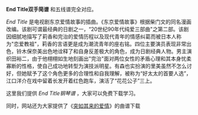 

**End Title双手简谱** 和五线谱完全对应。

_End Title_
是电视剧东京爱情故事的插曲。《东京爱情故事》根据柴门文的同名漫画改编。该剧可谓最经典的日剧之一，“20世纪90年代纯爱三部曲"之第二部。该剧因细腻地描写了莉香和完治的爱情历程以及现代青年的情感纠葛而被日本人称为"恋爱教祖"，莉香的言语更是成为潮流青年的座右铭。四位主要演员表现非常出色，铃木保奈美出色地诠释了和自身反差极大的角色，成为日剧经典人物。男主演织田裕二，由于他栩栩如生地刻画出"完治"面对两位女性的矛盾心理和其本身忧柔寡断的性格，使自己成功地转型为演技派明星。有森也实扮演的里美虽然不怎么讨好，但她赋予了这个角色更多的合理性和自我理解，被称为“好太太的首要人选”，江口洋介在戏中留着长发开着红色跑车，演活了“花花公子”三上。

这里我们提供 _End Title钢琴谱_ ，大家可以免费下载学习。

同时，网站还为大家提供了《[突如其来的爱情](Music-3003-突如其来的爱情--东京爱情故事-主题曲.html "突如其来的爱情")》的曲谱下载

